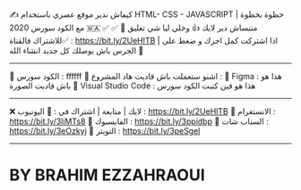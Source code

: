 ✍ كيفاش ندير موقع  عصري باستخدام HTML-  CSS - JAVASCRIPT  خطوة بخطوة | مع الكود سورس 2020 🇲🇦 ✅ 
✅ متنساش دير لايك 👍 وخلي ليا شي تعليق 📒
✅للاشتراك فالقناة : https://bit.ly/2UeHlTB |  اذا اشتركت كمل اجرك و ضغط على الجرس باش يوصلك كل جديد انشاء الله 🔔 
___________________________________________________________________________

🔴 الكود سورس : 
ffffff
🔴 اشنو ستعملت باش قاديت هاد المشروع : 
🔸 Figma : هذا هو باش قاديت الصورة 
🔸 Visual Studio Code : هذا هو فين كتبت الكود سورس

_____________________________________________________________________

❌ لايك | متابعة | اشتراك في :
🔻 اليوتيوب :  https://bit.ly/2UeHlTB
🔻 الانستغرام :  https://bit.ly/3liMTs8
🔻 الفايسبوك :  https://bit.ly/3ppidbp
🔻 السناب شات :  https://bit.ly/3eOzkyj
🔻 التويتر :  https://bit.ly/3peSgel

________________________________________________________________________
# BY BRAHIM EZZAHRAOUI
